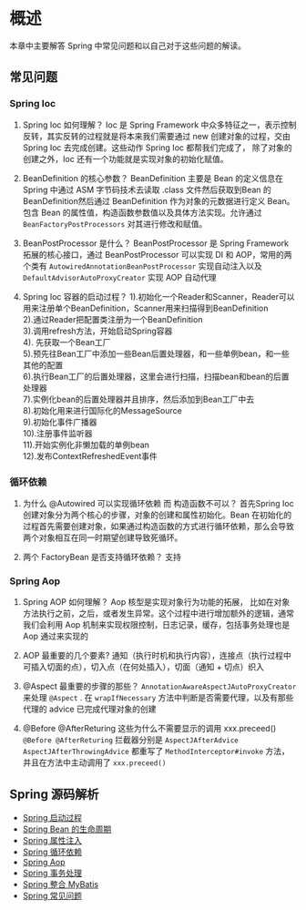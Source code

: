 # 概述
本章中主要解答 Spring 中常见问题和以自己对于这些问题的解读。

## 常见问题

### Spring Ioc
1. Spring Ioc 如何理解？
Ioc 是 Spring Framework 中众多特征之一，表示控制反转，其实反转的过程就是将本来我们需要通过 new 创建对象的过程，交由 Spring Ioc 去完成创建。这些动作 Spring Ioc 都帮我们完成了， 除了对象的创建之外，Ioc 还有一个功能就是实现对象的初始化赋值。

2. BeanDefinition 的核心参数？
BeanDefinition 主要是 Bean 的定义信息在 Spring 中通过 ASM 字节码技术去读取 .class 文件然后获取到Bean 的 BeanDefinition然后通过 BeanDefinition 作为对象的元数据进行定义 Bean。 包含 Bean 的属性值，构造函数参数值以及具体方法实现。允许通过 `BeanFactoryPostProcessors` 对其进行修改和赋值。

3. BeanPostProcessor 是什么？
BeanPostProcessor 是 Spring Framework 拓展的核心接口，通过 BeanPostProcessor 可以实现 DI 和 AOP，常用的两个类有 `AutowiredAnnotationBeanPostProcessor` 实现自动注入以及 `DefaultAdvisorAutoProxyCreator` 实现 AOP 自动代理

4. Spring Ioc 容器的启动过程？
    1).初始化一个Reader和Scanner，Reader可以用来注册单个BeanDefinition，Scanner用来扫描得到BeanDefinition<br/>
    2).通过Reader把配置类注册为一个BeanDefinition<br/>
    3).调用refresh方法，开始启动Spring容器<br/>
    4). 先获取一个Bean工厂<br/>
    5).预先往Bean工厂中添加一些Bean后置处理器，和一些单例bean，和一些其他的配置<br/>
    6).执行Bean工厂的后置处理器，这里会进行扫描，扫描bean和bean的后置处理器<br/>
    7).实例化bean的后置处理器并且排序，然后添加到Bean工厂中去<br/>
    8).初始化用来进行国际化的MessageSource<br/>
    9).初始化事件广播器<br/>
    10).注册事件监听器<br/>
    11).开始实例化非懒加载的单例bean<br/>
    12).发布ContextRefreshedEvent事件<br/>

### 循环依赖
1. 为什么 @Autowired 可以实现循环依赖 而 构造函数不可以？
首先Spring Ioc 创建对象分为两个核心的步骤，对象的创建和属性初始化。Bean 在初始化的过程首先需要创建对象，如果通过构造函数的方式进行循环依赖，那么会导致两个对象相互在同一时期望创建导致死循环。

2. 两个 FactoryBean 是否支持循环依赖？
支持

### Spring Aop
1. Spring AOP 如何理解？
Aop 核型是实现对象行为功能的拓展， 比如在对象方法执行之前，之后，或者发生异常。这个过程中进行增加额外的逻辑，通常我们会利用 Aop 机制来实现权限控制，日志记录，缓存，包括事务处理也是 Aop 通过来实现的

2. AOP 最重要的几个要素?
通知（执行时机和执行内容），连接点（执行过程中可插入切面的点），切入点（在何处插入），切面（通知 + 切点）织入

3. @Aspect 最重要的步骤的那些？
`AnnotationAwareAspectJAutoProxyCreator` 来处理 `@Aspect` . 在 `wrapIfNecessary` 方法中判断是否需要代理，以及有那些代理的 advice 已完成代理对象的创建

4. @Before @AfterReturing 这些为什么不需要显示的调用 xxx.preceed()
`@Before @AfterReturing` 拦截器分别是 `AspectJAfterAdvice AspectJAfterThrowingAdvice` 都重写了 `MethodInterceptor#invoke` 方法， 并且在方法中主动调用了  `xxx.preceed()` 

## Spring 源码解析
* [Spring 启动过程](https://juejin.cn/post/6898335466668441607)
* [Spring Bean 的生命周期](https://juejin.cn/post/6899062980047355911)
* [Spring 属性注入](https://juejin.cn/post/6900011887568617485)
* [Spring 循环依赖](https://juejin.cn/post/6900850612855013384)
* [Spring Aop](https://juejin.cn/post/6901488115752534029)
* [Spring 事务处理](https://juejin.cn/post/6902659419092451341)
* [Spring 整合 MyBatis](https://juejin.cn/post/6901963757354909703)
* [Spring 常见问题](https://juejin.cn/editor/drafts/6901856691860537351)

